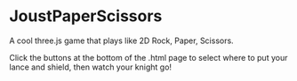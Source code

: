 # JoustPaperScissors
A cool three.js game that plays like 2D Rock, Paper, Scissors.

Click the buttons at the bottom of the .html page to select where to put your lance and shield, then watch your knight go!
